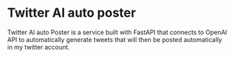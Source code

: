 # Twitter AI auto poster
Twitter AI auto Poster is a service built with FastAPI that connects to OpenAI API to automatically generate tweets that will then be posted automatically in my twitter account.
